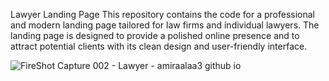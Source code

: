 Lawyer Landing Page
This repository contains the code for a professional and modern landing page tailored for law firms and individual lawyers. The landing page is designed to provide a polished online presence and to attract potential clients with its clean design and user-friendly interface.

![FireShot Capture 002 - Lawyer - amiraalaa3 github io](https://github.com/AmiraAlaa3/lowyar-landing-page/assets/119977494/cdded1ec-8a9d-4b0e-9846-2e31a8caed3e)
